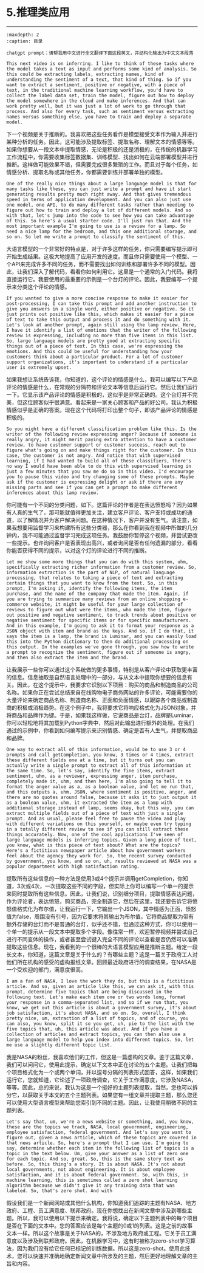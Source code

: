 #  5.推理类应用

---

```{toctree}
:maxdepth: 2
:caption: 目录
```

```
chatgpt prompt：请帮我用中文进行全文翻译下面这段英文，并结构化输出为中文文本段落
```

```
This next video is on inferring. I like to think of these tasks where the model takes a text as input and performs some kind of analysis. So this could be extracting labels, extracting names, kind of understanding the sentiment of a text, that kind of thing. So if you want to extract a sentiment, positive or negative, with a piece of text, in the traditional machine learning workflow, you'd have to collect the label data set, train the model, figure out how to deploy the model somewhere in the cloud and make inferences. And that can work pretty well, but it was just a lot of work to go through that process. And also for every task, such as sentiment versus extracting names versus something else, you have to train and deploy a separate model. 
```

下一个视频是关于推断的。我喜欢把这些任务看作是模型接受文本作为输入并进行某种分析的任务。因此，这可能涉及提取标签、提取名称、理解文本的情感等等。如果你想要从一段文本中提取情感，无论是积极的还是消极的，在传统的机器学习工作流程中，你需要收集标签数据集、训练模型、找出如何在云端部署模型并进行推断。这样做可能效果不错，但需要完成很多繁琐的工作。而且对于每个任务，如情感分析、提取名称或其他任务，你都需要训练并部署单独的模型。

```
One of the really nice things about a large language model is that for many tasks like these, you can just write a prompt and have it start generating results pretty much right away. And that gives tremendous speed in terms of application development. And you can also just use one model, one API, to do many different tasks rather than needing to figure out how to train and deploy a lot of different models. And so with that, let's jump into the code to see how you can take advantage of this. So here's a usual starter code. I'll just run that. And the most important example I'm going to use is a review for a lamp. So need a nice lamp for the bedroom, and this one additional storage, and so on. So let me write a prompt to classify the sentiment of this. 
```

大语言模型的一个非常好的特点是，对于许多这样的任务，你只需要编写提示即可开始生成结果。这极大地提高了应用开发的速度。而且你只需要使用一个模型、一个API来完成许多不同的任务，而不需要找出如何训练和部署许多不同的模型。因此，让我们深入了解代码，看看你如何利用它。这里是一个通常的入门代码。我将直接运行它。我要使用的最重要的示例是一个台灯的评论。因此，我要编写一个提示来分类这个评论的情感。

```
If you wanted to give a more concise response to make it easier for post-processing, I can take this prompt and add another instruction to give you answers in a single word, either positive or negative. So it just prints out positive like this, which makes it easier for a piece of text to take this output and process it and do something with it. Let's look at another prompt, again still using the lamp review. Here, I have it identify a list of emotions that the writer of the following review is expressing, including no more than five items in this list. So, large language models are pretty good at extracting specific things out of a piece of text. In this case, we're expressing the emotions. And this could be useful for understanding how your customers think about a particular product. For a lot of customer support organizations, it's important to understand if a particular user is extremely upset. 
```

如果我想让系统告诉我，你知道的，这个评论的情感是什么，我可以编写以下产品评论的情感是什么，在常规的分隔符和评论文本等信息后运行它。然后让我们运行一下。它显示该产品评论的情感是积极的，这似乎是非常正确的。这个台灯并不完美，但这位顾客似乎很满意。看起来是一家关心顾客和产品的好公司。我认为积极情感似乎是正确的答案。现在这个代码将打印出整个句子，即该产品评论的情感是积极的。





```
So you might have a different classification problem like this. Is the writer of the following review expressing anger? Because if someone is really angry, it might merit paying extra attention to have a customer review, to have customer support or customer success, reach out to figure what's going on and make things right for the customer. In this case, the customer is not angry. And notice that with supervised learning, if I had wanted to build all of these classifiers, there's no way I would have been able to do this with supervised learning in just a few minutes that you saw me do so in this video. I'd encourage you to pause this video and try changing some of these prompts. Maybe ask if the customer is expressing delight or ask if there are any missing parts and see if you can get a prompt to make different inferences about this lamp review. 
```

你可能有一个不同的分类问题，如下。这篇评论的作者是在表达愤怒吗？因为如果有人真的生气了，那可能就值得更加关注，建立客户评论、客户支持或成功的通道，以了解情况并为客户解决问题。在这种情况下，客户并没有生气。请注意，如果我想要用监督学习来构建所有这些分类器，那么在你看到我在视频中所做的几分钟内，我不可能通过监督学习完成这项任务。我鼓励你暂停这个视频，并尝试更改一些提示。也许询问客户是否表现出高兴，或者询问是否有任何遗漏的部分，看看你能否获得不同的提示，以对这个灯的评论进行不同的推断。

```
Let me show some more things that you can do with this system, uhm, specifically extracting richer information from a customer review. So, information extraction is the part of NLP, of natural language processing, that relates to taking a piece of text and extracting certain things that you want to know from the text. So, in this prompt, I'm asking it, identify the following items, the item purchase, and the name of the company that made the item. Again, if you are trying to summarize many reviews from an online shopping e-commerce website, it might be useful for your large collection of reviews to figure out what were the items, who made the item, figure out positive and negative sentiment, to track trends about positive or negative sentiment for specific items or for specific manufacturers. And in this example, I'm going to ask it to format your response as a JSON object with item and brand as the keys. And so, if I do that, it says the item is a lamp, the brand is Luminar, and you can easily load this into the Python dictionary to then do additional processing on this output. In the examples we've gone through, you saw how to write a prompt to recognize the sentiment, figure out if someone is angry, and then also extract the item and the brand. 
```

让我展示一些你可以通过这个系统做的更多事情，特别是从客户评论中获取更丰富的信息。信息抽取是自然语言处理中的一部分，与从文本中提取你想要的信息有关。因此，在这个提示中，我要求它识别以下项目：购买的商品和制造商品的公司名称。如果你正在尝试总结来自在线购物电子商务网站的许多评论，可能需要你的大量评论来确定商品名称、制造商名称、正面和负面情感，以跟踪各个商品或制造商的积极或消极趋势。在这个例子中，我将要求它将响应格式化为JSON对象，并将商品和品牌作为键。于是，如果我这样做，它说商品是台灯，品牌是Luminar，你可以轻松地将其加载到Python字典中，然后对此输出进行额外的处理。在我们通过的示例中，你看到如何编写提示来识别情感、确定是否有人生气，并提取商品和品牌。

```
One way to extract all of this information, would be to use 3 or 4 prompts and call getCompletion, you know, 3 times or 4 times, extract these different fields one at a time, but it turns out you can actually write a single prompt to extract all of this information at the same time. So, let's say, identify the fine items, extract sentiment, uhm, as a reviewer, expressing anger, item purchase, completely made it, uhm, and then here, I'm also going to tell it to format the anger value as a, as a boolean value, and let me run that, and this outputs a, uhm, JSON, where sentiment is positive, anger, and there are no quotes around false, because it asks it to just output it as a boolean value, uhm, it extracted the item as a lamp with additional storage instead of lamp, seems okay, but this way, you can extract multiple fields out of a piece of text with just a single prompt. And as usual, please feel free to pause the video and play with different variations on this yourself, or maybe even try typing in a totally different review to see if you can still extract these things accurately. Now, one of the cool applications I've seen of large language models is inferring topics. Given a long piece of text, you know, what is this piece of text about? What are the topics? Here's a fictitious newspaper article about how government workers feel about the agency they work for. So, the recent survey conducted by government, you know, and so on, uh, results reviewed at NASA was a popular department with high satisfaction rating. 
```

提取所有这些信息的一种方法是使用3或4个提示并调用getCompletion，你知道，3次或4次，一次提取这些不同的字段，但实际上你可以编写一个单一的提示来同时提取所有这些信息。因此，让我们说，识别细分项目，提取情感表达问题，作为评论者，表达愤怒，购买商品，完全制造它，然后在这里，我还要告诉它将愤怒值格式化为布尔值，让我运行一下，它输出一个JSON，其中情感为正面，愤怒值为false，周围没有引号，因为它要求将其输出为布尔值，它将商品提取为带有额外存储的台灯而不是普通的台灯，似乎还不错，但通过这种方式，你可以使用一个单一的提示从一段文本中提取多个字段。像往常一样，欢迎暂停视频并尝试自己进行不同变体的操作，或者甚至尝试键入完全不同的评论以查看是否仍然可以准确提取这些信息。现在，我看到的一个很棒的大语言模型应用是推断主题。给定一段长文本，你知道，这篇文章是关于什么的？有哪些主题？这是一篇关于政府工人对他们所在机构的感受的虚构报纸文章。回顾最近政府进行的调查结果，在NASA是一个受欢迎的部门，满意度很高。

```
I am a fan of NASA, I love the work they do, but this is a fictitious article. And so, given an article like this, we can ask it, with this prompt, determine five topics that are being discussed in the following text. Let's make each item one or two words long, format your response in a comma-separated list, and so if we run that, you know, we get out this article is about a government survey, it's about job satisfaction, it's about NASA, and so on. So, overall, I think pretty nice, um, extraction of a list of topics, and of course, you can also, you know, split it so you get, uh, pie to the list with the five topics that, uh, this article was about. And if you have a collection of articles and extract topics, you can then also use a large language model to help you index into different topics. So, let me use a slightly different topic list. 
```

我是NASA的粉丝，我喜欢他们的工作，但这是一篇虚构的文章。鉴于这篇文章，我们可以问问它，使用此提示，确定以下文本中正在讨论的五个主题。让我们把每个项目格式化为一个或两个单词，并以逗号分隔的列表形式回答，这样，如果我们运行它，您就知道，它论述了一项政府调查，它关于工作满意度，它涉及NASA，等等。因此，总的来说，我认为这是一个挺好的主题列表提取，当然，您也可以拆分它，以获取关于本文的五个主题列表。如果您有一组文章并提取主题，那么您还可以使用大型语言模型来帮助您索引到不同的主题。因此，让我使用稍微不同的主题列表。

```
Let's say that, um, we're a news website or something, and, you know, these are the topics we track, NASA, local government, engineering, employee satisfaction, federal government. And let's say you want to figure out, given a news article, which of these topics are covered in that news article. So, here's a prompt that I can use. I'm going to say, determine whether each item in the following list of topics is a topic in the text below. Um, give your answer as a list of zero one for each topic. And so, great. So, this is the same story text as before. So, this thing's a story. It is about NASA. It's not about local governments, not about engineering. It is about employee satisfaction, and it is about federal government. So, with this, in machine learning, this is sometimes called a zero shot learning algorithm because we didn't give it any training data that was labeled. So, that's zero shot. And with 
```

假设我们是一个新闻网站或其他什么机构，你知道我们追踪的主题有NASA、地方政府、工程、员工满意度、联邦政府。现在你想找出在新闻文章中涉及到哪些主题。所以，我可以使用以下提示来确定。我将说，确定以下主题列表中的每个项目是否在下面的文本中。您的答案应该是每个主题的0或1的列表。这是之前的故事文本一样。所以这个故事是关于NASA的，不涉及地方政府或工程。它关于员工满意度以及涉及到联邦政府。因此，在机器学习中，这有时被称为zero-shot学习算法，因为我们没有给它任何已标记的训练数据。所以这是zero-shot。使用此技术，您可以快速并准确地确定新闻文章中所涉及的主题，然后更好地理解文章的主旨和内容。

